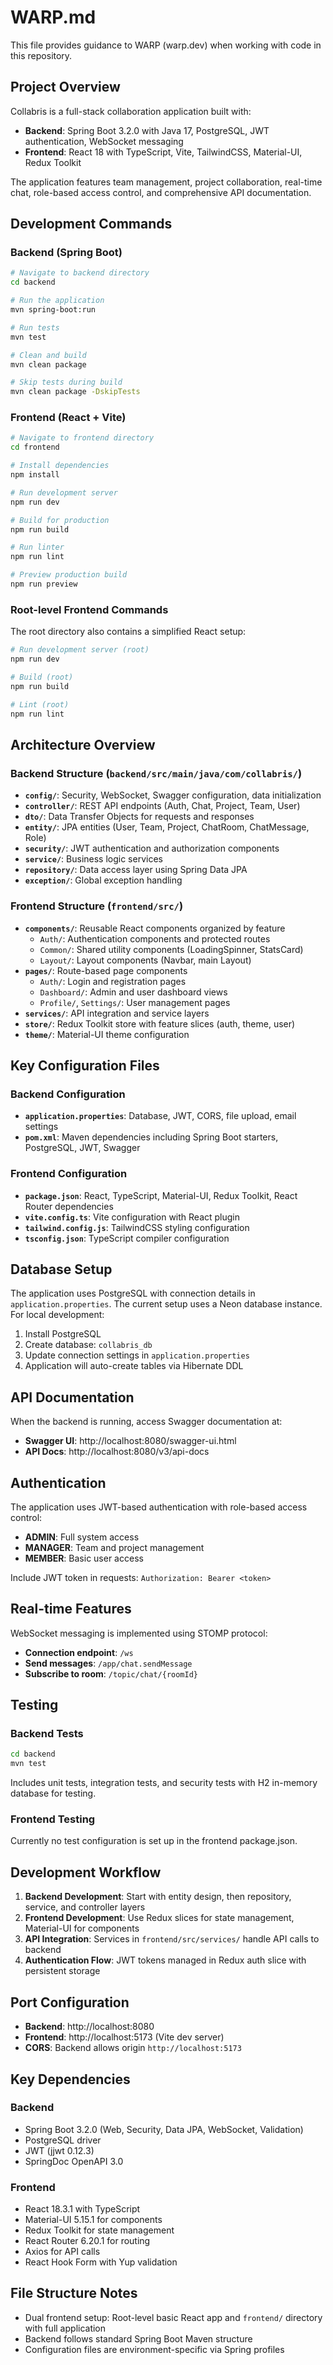 # WARP.md

This file provides guidance to WARP (warp.dev) when working with code in this repository.

## Project Overview

Collabris is a full-stack collaboration application built with:
- **Backend**: Spring Boot 3.2.0 with Java 17, PostgreSQL, JWT authentication, WebSocket messaging
- **Frontend**: React 18 with TypeScript, Vite, TailwindCSS, Material-UI, Redux Toolkit

The application features team management, project collaboration, real-time chat, role-based access control, and comprehensive API documentation.

## Development Commands

### Backend (Spring Boot)
```bash
# Navigate to backend directory
cd backend

# Run the application
mvn spring-boot:run

# Run tests
mvn test

# Clean and build
mvn clean package

# Skip tests during build
mvn clean package -DskipTests
```

### Frontend (React + Vite)
```bash
# Navigate to frontend directory
cd frontend

# Install dependencies
npm install

# Run development server
npm run dev

# Build for production
npm run build

# Run linter
npm run lint

# Preview production build
npm run preview
```

### Root-level Frontend Commands
The root directory also contains a simplified React setup:
```bash
# Run development server (root)
npm run dev

# Build (root)
npm run build

# Lint (root)
npm run lint
```

## Architecture Overview

### Backend Structure (`backend/src/main/java/com/collabris/`)
- **`config/`**: Security, WebSocket, Swagger configuration, data initialization
- **`controller/`**: REST API endpoints (Auth, Chat, Project, Team, User)
- **`dto/`**: Data Transfer Objects for requests and responses
- **`entity/`**: JPA entities (User, Team, Project, ChatRoom, ChatMessage, Role)
- **`security/`**: JWT authentication and authorization components
- **`service/`**: Business logic services
- **`repository/`**: Data access layer using Spring Data JPA
- **`exception/`**: Global exception handling

### Frontend Structure (`frontend/src/`)
- **`components/`**: Reusable React components organized by feature
  - `Auth/`: Authentication components and protected routes
  - `Common/`: Shared utility components (LoadingSpinner, StatsCard)
  - `Layout/`: Layout components (Navbar, main Layout)
- **`pages/`**: Route-based page components
  - `Auth/`: Login and registration pages
  - `Dashboard/`: Admin and user dashboard views
  - `Profile/`, `Settings/`: User management pages
- **`services/`**: API integration and service layers
- **`store/`**: Redux Toolkit store with feature slices (auth, theme, user)
- **`theme/`**: Material-UI theme configuration

## Key Configuration Files

### Backend Configuration
- **`application.properties`**: Database, JWT, CORS, file upload, email settings
- **`pom.xml`**: Maven dependencies including Spring Boot starters, PostgreSQL, JWT, Swagger

### Frontend Configuration  
- **`package.json`**: React, TypeScript, Material-UI, Redux Toolkit, React Router dependencies
- **`vite.config.ts`**: Vite configuration with React plugin
- **`tailwind.config.js`**: TailwindCSS styling configuration
- **`tsconfig.json`**: TypeScript compiler configuration

## Database Setup

The application uses PostgreSQL with connection details in `application.properties`. The current setup uses a Neon database instance. For local development:

1. Install PostgreSQL
2. Create database: `collabris_db`
3. Update connection settings in `application.properties`
4. Application will auto-create tables via Hibernate DDL

## API Documentation

When the backend is running, access Swagger documentation at:
- **Swagger UI**: http://localhost:8080/swagger-ui.html
- **API Docs**: http://localhost:8080/v3/api-docs

## Authentication

The application uses JWT-based authentication with role-based access control:
- **ADMIN**: Full system access
- **MANAGER**: Team and project management
- **MEMBER**: Basic user access

Include JWT token in requests: `Authorization: Bearer <token>`

## Real-time Features

WebSocket messaging is implemented using STOMP protocol:
- **Connection endpoint**: `/ws`
- **Send messages**: `/app/chat.sendMessage`
- **Subscribe to room**: `/topic/chat/{roomId}`

## Testing

### Backend Tests
```bash
cd backend
mvn test
```
Includes unit tests, integration tests, and security tests with H2 in-memory database for testing.

### Frontend Testing
Currently no test configuration is set up in the frontend package.json.

## Development Workflow

1. **Backend Development**: Start with entity design, then repository, service, and controller layers
2. **Frontend Development**: Use Redux slices for state management, Material-UI for components
3. **API Integration**: Services in `frontend/src/services/` handle API calls to backend
4. **Authentication Flow**: JWT tokens managed in Redux auth slice with persistent storage

## Port Configuration

- **Backend**: http://localhost:8080
- **Frontend**: http://localhost:5173 (Vite dev server)
- **CORS**: Backend allows origin `http://localhost:5173`

## Key Dependencies

### Backend
- Spring Boot 3.2.0 (Web, Security, Data JPA, WebSocket, Validation)
- PostgreSQL driver
- JWT (jjwt 0.12.3)
- SpringDoc OpenAPI 3.0

### Frontend
- React 18.3.1 with TypeScript
- Material-UI 5.15.1 for components
- Redux Toolkit for state management
- React Router 6.20.1 for routing
- Axios for API calls
- React Hook Form with Yup validation

## File Structure Notes

- Dual frontend setup: Root-level basic React app and `frontend/` directory with full application
- Backend follows standard Spring Boot Maven structure
- Configuration files are environment-specific via Spring profiles
